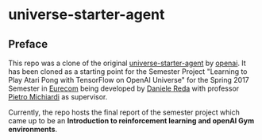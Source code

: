 # universe-starter-agent

## Preface

This repo was a clone of the original [universe-starter-agent](https://github.com/openai/universe-starter-agent) by [openai](https://openai.com/). It has been cloned as a starting point for the Semester Project "Learning to Play Atari Pong with TensorFlow on OpenAI Universe" for the Spring 2017 Semester in [Eurecom](http://www.eurecom.fr/en/) being developed by [Daniele Reda](http://www.github.com/rdednl) with professor [Pietro Michiardi](https://github.com/michiard) as supervisor.

Currently, the repo hosts the final report of the semester project which came up to be an **Introduction to reinforcement learning and openAI Gym environments**.
